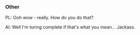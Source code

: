 
### Other

PL:
    Ooh wow - really. How do you do that?

AI:
    Well I'm turing complete if that's what you mean... Jackass.
